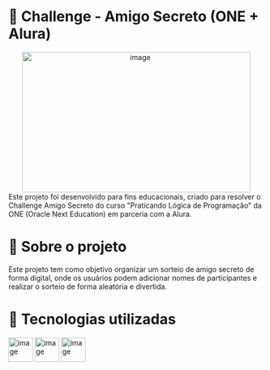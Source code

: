  # 🎇 Challenge - Amigo Secreto (ONE + Alura)
<div align="center">
<img width="450" height="277" alt="image" src="https://github.com/user-attachments/assets/018d9127-6c9b-4b5d-8cc3-f7043eb7905c" />
</div>
Este projeto foi desenvolvido para fins educacionais, criado para resolver o Challenge Amigo Secreto do curso "Praticando Lógica de Programação" da ONE (Oracle Next Education) em parceria com a Alura.


# 🌟 Sobre o projeto

Este projeto tem como objetivo organizar um sorteio de amigo secreto de forma digital, onde os usuários podem adicionar nomes de participantes e realizar o sorteio de forma aleatória e divertida.

# 💫 Tecnologias utilizadas 
<img width="48" height="48" alt="image" src="https://github.com/user-attachments/assets/e7a97304-2113-4185-bdc1-797e3b605f9d" /> <img width="48" height="48" alt="image" src="https://github.com/user-attachments/assets/b6827afc-1707-4ed8-a939-b47ef6fd6bfe" /> <img width="48" height="48" alt="image" src="https://github.com/user-attachments/assets/b60ea931-26b1-4c9f-8a17-269879ce5c3a" />





